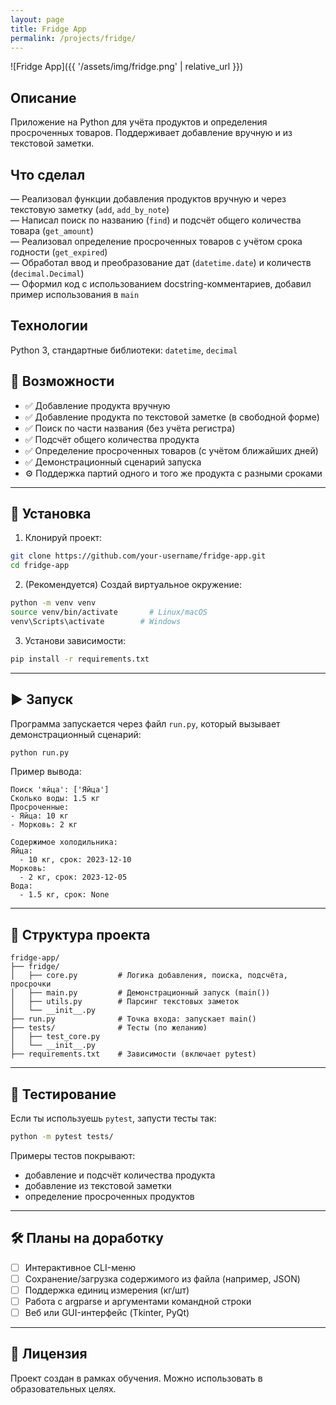 ```yaml
---
layout: page
title: Fridge App
permalink: /projects/fridge/
---
```


![Fridge App]({{ '/assets/img/fridge.png' | relative_url }})

## Описание

Приложение на Python для учёта продуктов и определения просроченных товаров. Поддерживает добавление вручную и из текстовой заметки.

## Что сделал

— Реализовал функции добавления продуктов вручную и через текстовую заметку (`add`, `add_by_note`)  
— Написал поиск по названию (`find`) и подсчёт общего количества товара (`get_amount`)  
— Реализовал определение просроченных товаров с учётом срока годности (`get_expired`)  
— Обработал ввод и преобразование дат (`datetime.date`) и количеств (`decimal.Decimal`)  
— Оформил код с использованием docstring-комментариев, добавил пример использования в `main`

## Технологии

Python 3, стандартные библиотеки: `datetime`, `decimal`

## 🔧 Возможности

- ✅ Добавление продукта вручную
- ✅ Добавление продукта по текстовой заметке (в свободной форме)
- ✅ Поиск по части названия (без учёта регистра)
- ✅ Подсчёт общего количества продукта
- ✅ Определение просроченных товаров (с учётом ближайших дней)
- ✅ Демонстрационный сценарий запуска
- ⚙️ Поддержка партий одного и того же продукта с разными сроками

---

## 🚀 Установка

1. Клонируй проект:

```bash
git clone https://github.com/your-username/fridge-app.git
cd fridge-app
```

2. (Рекомендуется) Создай виртуальное окружение:

```bash
python -m venv venv
source venv/bin/activate       # Linux/macOS
venv\Scripts\activate        # Windows
```

3. Установи зависимости:

```bash
pip install -r requirements.txt
```

---

## ▶️ Запуск

Программа запускается через файл `run.py`, который вызывает демонстрационный сценарий:

```bash
python run.py
```

Пример вывода:

```
Поиск 'яйца': ['Яйца']
Сколько воды: 1.5 кг
Просроченные:
- Яйца: 10 кг
- Морковь: 2 кг

Содержимое холодильника:
Яйца:
  - 10 кг, срок: 2023-12-10
Морковь:
  - 2 кг, срок: 2023-12-05
Вода:
  - 1.5 кг, срок: None
```

---

## 📁 Структура проекта

```
fridge-app/
├── fridge/
│   ├── core.py         # Логика добавления, поиска, подсчёта, просрочки
│   ├── main.py         # Демонстрационный запуск (main())
│   ├── utils.py        # Парсинг текстовых заметок
│   └── __init__.py
├── run.py              # Точка входа: запускает main()
├── tests/              # Тесты (по желанию)
│   ├── test_core.py
│   └── __init__.py
├── requirements.txt    # Зависимости (включает pytest)
```

---

## 🧪 Тестирование

Если ты используешь `pytest`, запусти тесты так:

```bash
python -m pytest tests/
```

Примеры тестов покрывают:
- добавление и подсчёт количества продукта
- добавление из текстовой заметки
- определение просроченных продуктов

---

## 🛠 Планы на доработку

- [ ] Интерактивное CLI-меню
- [ ] Сохранение/загрузка содержимого из файла (например, JSON)
- [ ] Поддержка единиц измерения (кг/шт)
- [ ] Работа с argparse и аргументами командной строки
- [ ] Веб или GUI-интерфейс (Tkinter, PyQt)

---

## 📜 Лицензия

Проект создан в рамках обучения. Можно использовать в образовательных целях.
